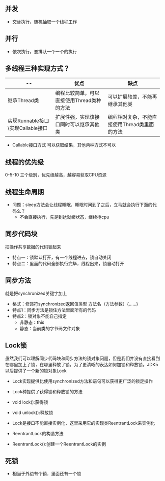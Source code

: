## 并发
+ 交替执行，随机抽取一个线程工作
## 并行
+ 依次执行，要排队一个一个的执行
## 多线程三种实现方式？

--|优点|缺点
---|---|---
继承Thread类|编程比较简单，可以直接使用Thread类种的方法|可以扩展较差，不能再继承其他类
实现Runnable接口\实现Callable接口|扩展性强，实现该接口同时可以继承其他类|编程相对复杂，不能直接使用Thread类里面的方法

+ Callable接口方式 可以获取结果，其他两种方式不可以

## 线程的优先级
0-5-10
三个级别，优先级越高，越容易获取CPU资源

## 线程生命周期
+ 问题：sleep方法会让线程睡眠，睡眠时间到了之后，立马就会执行下面的代码么？
  + 不会直接执行，先是到达就绪状态，继续抢cpu
## 同步代码块
  把操作共享数据的代码锁起来
+ 特点一：锁默认打开，有一个线程进去，锁自动关闭
+ 特点二：里面的代码全部执行完毕，线程出来，锁自动打开

## 同步方法
就是把synchronized关键字加上
+ 格式：修饰符synchronized返回值类型 方法名（方法参数）{……}
+ 特点1：同步方法是锁住方法里面所有的代码
+ 特点2：锁对象不能自己指定
  + 非静态：this
  + 静态：当前类的字节码文件对象

## Lock锁
虽然我们可以理解同步代码块和同步方法的锁对象问题，但是我们并没有直接看到在哪里加上了锁，在哪里释放了锁，为了更清晰的表达如何加锁和释放锁，JDK5以后提供了一个新的锁对象Lock

+ Lock实现提供比使用synchronized方法和语句可以获得更广泛的锁定操作
+ Lock种提供了获得锁和释放锁的方法
+ void lock():获得锁
+ void unlock():释放锁


+ Lock是接口不能直接实例化，这里采用它的实现类ReentrantLock来实例化
+ ReentrantLock的构造方法
+ ReentrantLock():创建一个ReentrantLock的实例

## 死锁
+ 相当于外边有个锁，里面还有一个锁